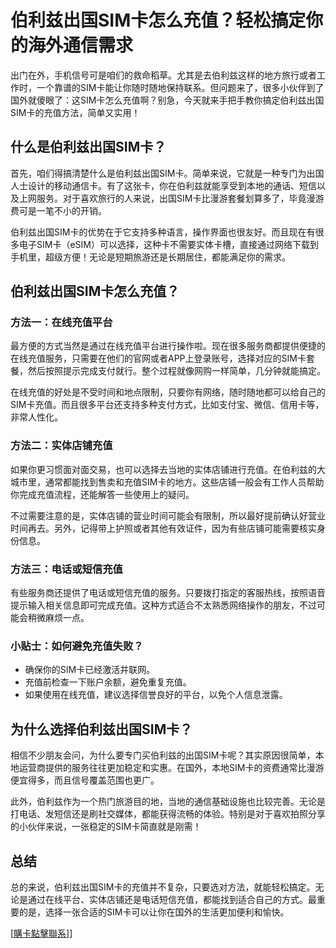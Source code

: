 # 伯利兹出国SIM卡怎么充值？轻松搞定你的海外通信需求

出门在外，手机信号可是咱们的救命稻草。尤其是去伯利兹这样的地方旅行或者工作时，一个靠谱的SIM卡能让你随时随地保持联系。但问题来了，很多小伙伴到了国外就傻眼了：这SIM卡怎么充值啊？别急，今天就来手把手教你搞定伯利兹出国SIM卡的充值方法，简单又实用！

## 什么是伯利兹出国SIM卡？

首先，咱们得搞清楚什么是伯利兹出国SIM卡。简单来说，它就是一种专门为出国人士设计的移动通信卡。有了这张卡，你在伯利兹就能享受到本地的通话、短信以及上网服务。对于喜欢旅行的人来说，出国SIM卡比漫游套餐划算多了，毕竟漫游费可是一笔不小的开销。

伯利兹出国SIM卡的优势在于它支持多种语言，操作界面也很友好。而且现在有很多电子SIM卡（eSIM）可以选择，这种卡不需要实体卡槽，直接通过网络下载到手机里，超级方便！无论是短期旅游还是长期居住，都能满足你的需求。

## 伯利兹出国SIM卡怎么充值？

### 方法一：在线充值平台

最方便的方式当然是通过在线充值平台进行操作啦。现在很多服务商都提供便捷的在线充值服务，只需要在他们的官网或者APP上登录账号，选择对应的SIM卡套餐，然后按照提示完成支付就行。整个过程就像网购一样简单，几分钟就能搞定。

在线充值的好处是不受时间和地点限制，只要你有网络，随时随地都可以给自己的SIM卡充值。而且很多平台还支持多种支付方式，比如支付宝、微信、信用卡等，非常人性化。

### 方法二：实体店铺充值

如果你更习惯面对面交易，也可以选择去当地的实体店铺进行充值。在伯利兹的大城市里，通常都能找到售卖和充值SIM卡的地方。这些店铺一般会有工作人员帮助你完成充值流程，还能解答一些使用上的疑问。

不过需要注意的是，实体店铺的营业时间可能会有限制，所以最好提前确认好营业时间再去。另外，记得带上护照或者其他有效证件，因为有些店铺可能需要核实身份信息。

### 方法三：电话或短信充值

有些服务商还提供了电话或短信充值的服务。只要拨打指定的客服热线，按照语音提示输入相关信息即可完成充值。这种方式适合不太熟悉网络操作的朋友，不过可能会稍微麻烦一点。

### 小贴士：如何避免充值失败？

- 确保你的SIM卡已经激活并联网。
- 充值前检查一下账户余额，避免重复充值。
- 如果使用在线充值，建议选择信誉良好的平台，以免个人信息泄露。

## 为什么选择伯利兹出国SIM卡？

相信不少朋友会问，为什么要专门买伯利兹的出国SIM卡呢？其实原因很简单，本地运营商提供的服务往往更加稳定和实惠。在国外，本地SIM卡的资费通常比漫游便宜得多，而且信号覆盖范围也更广。

此外，伯利兹作为一个热门旅游目的地，当地的通信基础设施也比较完善。无论是打电话、发短信还是刷社交媒体，都能获得流畅的体验。特别是对于喜欢拍照分享的小伙伴来说，一张稳定的SIM卡简直就是刚需！

## 总结

总的来说，伯利兹出国SIM卡的充值并不复杂，只要选对方法，就能轻松搞定。无论是通过在线平台、实体店铺还是电话短信充值，都能找到适合自己的方式。最重要的是，选择一张合适的SIM卡可以让你在国外的生活更加便利和愉快。

[[購卡點擊聯系](https://t.me/s/esim1088)]]